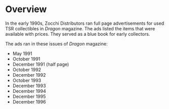 # Overview

In the early 1990s, Zocchi Distributors ran full page advertisements
for used TSR collectibles in *Dragon* magazine. The ads listed the
items that were available with prices. They served as a blue book for
early collectors.

The ads ran in these issues of *Dragon* magazine:

* May 1991
* October 1991
* December 1991 (half page)
* October 1992
* December 1992
* October 1993
* December 1993
* December 1994
* December 1995
* December 1996
